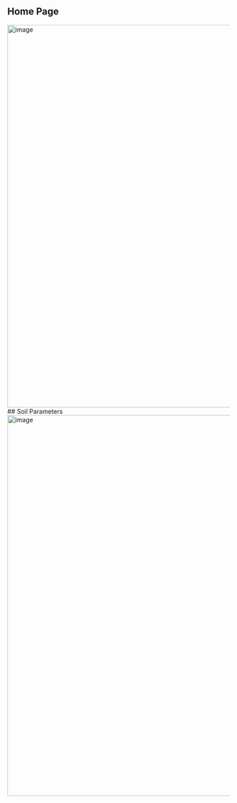 ## Home Page
<img width="1919" height="867" alt="image" src="https://github.com/user-attachments/assets/ebdc373e-fccc-4b53-98a3-7b92d7747d78" />
<br>
## Soil Parameters
<img width="1919" height="863" alt="image" src="https://github.com/user-attachments/assets/22ac1790-5220-49bf-b7ab-9008c8283765" />
